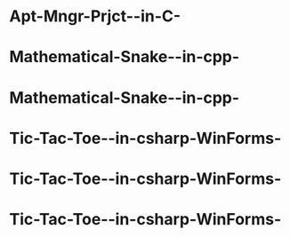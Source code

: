 # Apt-Mngr-Prjct--in-C-
# Mathematical-Snake--in-cpp-
# Mathematical-Snake--in-cpp-
# Tic-Tac-Toe--in-csharp-WinForms-
# Tic-Tac-Toe--in-csharp-WinForms-
# Tic-Tac-Toe--in-csharp-WinForms-
